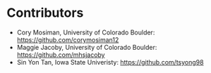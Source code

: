 # Contributors

- Cory Mosiman, University of Colorado Boulder: https://github.com/corymosiman12
- Maggie Jacoby, University of Colorado Boulder: https://github.com/mhsjacoby
- Sin Yon Tan, Iowa State Univeristy: https://github.com/tsyong98